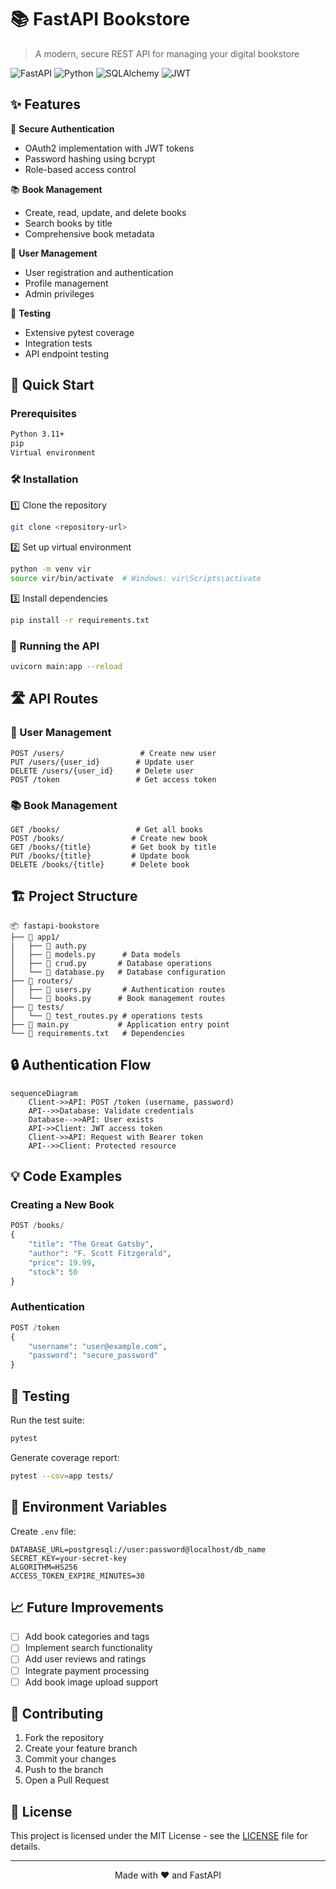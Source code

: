 
# 📚 FastAPI Bookstore
> A modern, secure REST API for managing your digital bookstore

![FastAPI](https://img.shields.io/badge/FastAPI-005571?style=for-the-badge&logo=fastapi)
![Python](https://img.shields.io/badge/python-3670A0?style=for-the-badge&logo=python&logoColor=ffdd54)
![SQLAlchemy](https://img.shields.io/badge/SQLAlchemy-red?style=for-the-badge)
![JWT](https://img.shields.io/badge/JWT-black?style=for-the-badge&logo=JSON%20web%20tokens)

## ✨ Features

🔐 **Secure Authentication**
- OAuth2 implementation with JWT tokens
- Password hashing using bcrypt
- Role-based access control

📚 **Book Management**
- Create, read, update, and delete books
- Search books by title
- Comprehensive book metadata

👥 **User Management**
- User registration and authentication
- Profile management
- Admin privileges

🧪 **Testing**
- Extensive pytest coverage
- Integration tests
- API endpoint testing

## 🚀 Quick Start

### Prerequisites

```bash
Python 3.11+
pip
Virtual environment
```

### 🛠️ Installation

1️⃣ Clone the repository
```bash
git clone <repository-url>
```

2️⃣ Set up virtual environment
```bash
python -m venv vir
source vir/bin/activate  # Windows: vir\Scripts\activate
```

3️⃣ Install dependencies
```bash
pip install -r requirements.txt
```

### 🌟 Running the API

```bash
uvicorn main:app --reload
```

## 🛣️ API Routes

### 👤 User Management
```http
POST /users/                 # Create new user
PUT /users/{user_id}        # Update user
DELETE /users/{user_id}     # Delete user
POST /token                 # Get access token
```

### 📚 Book Management
```http
GET /books/                 # Get all books
POST /books/               # Create new book
GET /books/{title}         # Get book by title
PUT /books/{title}         # Update book
DELETE /books/{title}      # Delete book
```

## 🏗️ Project Structure

```
📦 fastapi-bookstore
├── 📂 app1/
|   ├── 📜 auth.py
│   ├── 📜 models.py      # Data models
│   ├── 📜 crud.py       # Database operations
│   └── 📜 database.py   # Database configuration
├── 📂 routers/
│   ├── 📜 users.py       # Authentication routes
│   └── 📜 books.py      # Book management routes
├── 📂 tests/
│   └── 📜 test_routes.py # operations tests
├── 📜 main.py           # Application entry point
└── 📜 requirements.txt   # Dependencies
```

## 🔒 Authentication Flow

```mermaid
sequenceDiagram
    Client->>API: POST /token (username, password)
    API-->>Database: Validate credentials
    Database-->>API: User exists
    API->>Client: JWT access token
    Client->>API: Request with Bearer token
    API-->>Client: Protected resource
```

## 💡 Code Examples

### Creating a New Book
```python
POST /books/
{
    "title": "The Great Gatsby",
    "author": "F. Scott Fitzgerald",
    "price": 19.99,
    "stock": 50
}
```

### Authentication
```python
POST /token
{
    "username": "user@example.com",
    "password": "secure_password"
}
```

## 🧪 Testing

Run the test suite:
```bash
pytest
```

Generate coverage report:
```bash
pytest --cov=app tests/
```

## 🔐 Environment Variables

Create `.env` file:
```env
DATABASE_URL=postgresql://user:password@localhost/db_name
SECRET_KEY=your-secret-key
ALGORITHM=HS256
ACCESS_TOKEN_EXPIRE_MINUTES=30
```

## 📈 Future Improvements

- [ ] Add book categories and tags
- [ ] Implement search functionality
- [ ] Add user reviews and ratings
- [ ] Integrate payment processing
- [ ] Add book image upload support

## 🤝 Contributing

1. Fork the repository
2. Create your feature branch
3. Commit your changes
4. Push to the branch
5. Open a Pull Request

## 📝 License

This project is licensed under the MIT License - see the [LICENSE](LICENSE) file for details.

---

<div align="center">
Made with ❤️ and FastAPI
</div>
